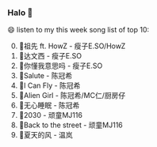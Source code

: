 

### Halo 👋

😄 listen to my this week song list of top 10:

0. 🌈祖先 ft. HowZ - 瘦子E.SO/HowZ
1. 🌈达文西 - 瘦子E.SO
2. 🌈你懂我意思吗 - 瘦子E.SO
3. 🌈Salute - 陈冠希
4. 🌈I Can Fly - 陈冠希
5. 🌈Alien Girl - 陈冠希/MC仁/厨房仔
6. 🌈无心睡眠 - 陈冠希
7. 🌈2030 - 顽童MJ116
8. 🌈Back to the street - 顽童MJ116
9. 🌈夏天的风 - 温岚


